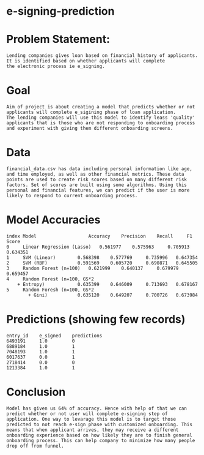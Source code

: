 # e-signing-prediction

# Problem Statement:
	Lending companies gives loan based on financial history of applicants. It is identified based on whether applicants will complete 
	the electronic process ie e_signing. 
# Goal
	Aim of project is about creating a model that predicts whether or not applicants will complete e_sigining phase of loan application.
	The lending companies will use this model to identify leass 'quality' applicants that is those who are not responding to onboarding process
	and experiment with giving them different onboarding screens.
# Data
	financial_data.csv has data including personal information like age, and time employed, as well as other financial metrics. These data points are used to create risk scores based on many different risk factors. Set of scores are built using some algorithms. Using this personal and financial features, we can predict if the user is more likely to respond to current onboarding process.
# Model Accuracies
	index Model 		          Accuracy    Precision    Recall     F1 Score
	0     Linear Regression (Lasso)	  0.561977    0.575963	   0.705913   0.634351
	1     SVM (Linear)		  0.568398    0.577769	   0.735996   0.647354
	2     SVM (RBF)			  0.591569    0.605720	   0.690871   0.645505
	3     Random Forest (n=100)	  0.621999    0.640137	   0.679979   0.659457
	4     Random Forest (n=100, GS*2
		+ Entropy)	          0.635399    0.646009	   0.713693   0.678167
	5     Random Foresh (n=100, GS*2 
	        + Gini)			  0.635120    0.649207	   0.700726   0.673984	
# Predictions (showing few records)
	entry_id	e_signed	predictions
	6493191		1.0			0
	6889184		1.0			1
	7048193		1.0			1
	6017637		0.0			1
	2718414		0.0			0
	1213384		1.0			1
# Conclusion
	Model has given us 64% of accuracy. Hence with help of that we can predict whether or not user will complete e-signing step of application. One way to levarage this model is to target those predicted to not reach e-sign phase with customized onboarding. This means that when applicant arrives, they may receive a different onboarding experience based on how likely they are to finish general onboarding process. This can help company to minimize how many people drop off from funnel. 
